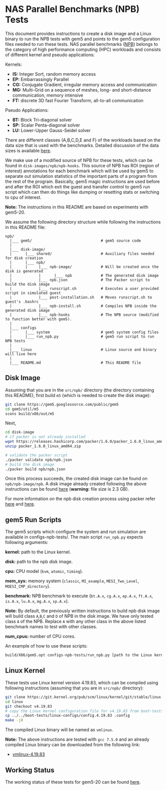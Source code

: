 # NAS Parallel Benchmarks (NPB) Tests

This document provides instructions to create a disk image and a Linux binary to run the NPB tests with gem5 and points to the gem5 configuration files needed to run these tests.
NAS parallel benchmarks ([NPB](https://www.nas.nasa.gov/)) belongs to the category of high performance computing (HPC) workloads and consists of different kernel and pseudo applications:

Kernels:
- **IS:** Integer Sort, random memory access
- **EP:** Embarrassingly Parallel
- **CG:** Conjugate Gradient, irregular memory access and communication
- **MG:** Multi-Grid on a sequence of meshes, long- and short-distance communication, memory intensive
- **FT:** discrete 3D fast Fourier Transform, all-to-all communication

Pseudo Applications:
- **BT:** Block Tri-diagonal solver
- **SP:** Scalar Penta-diagonal solver
- **LU:** Lower-Upper Gauss-Seidel solver

There are different classes (A,B,C,D,E and F) of the workloads based on the data size that is used with the benchmarks. Detailed discussion of the data sizes is available [here](https://www.nas.nasa.gov/publications/npb_problem_sizes.html).

We make use of a modified source of NPB for these tests, which can be found in `disk-images/npb/npb-hooks`.
This source of NPB has ROI (region of interest) annotations for each benchmark which will be used by gem5 to separate out simulation statistics of the important parts of a program from the rest of the program. Basically, gem5 magic instructions are used before and after the ROI which exit the guest and transfer control to gem5 run script which can then do things like dumping or resetting stats or switching to cpu of interest.

**Note:** The instructions in this README are based on experiments with gem5-20.

We assume the following directory structure while following the instructions in this README file:

```
npb/
  |___ gem5/                               # gem5 source code
  |
  |___ disk-image/
  |      |___ shared/                      # Auxiliary files needed for disk creation
  |      |___ npb/
  |      |     |___ npb-image/             # Will be created once the disk is generated
  |            |      |___ npb             # The generated disk image
  |            |___ npb.json               # The Packer script to build the disk image
  |            |___ runscript.sh           # Executes a user provided script in simulated guest
  |            |___ post-installation.sh   # Moves runscript.sh to guest's .bashrc
  |            |___ npb-install.sh         # Compiles NPB inside the generated disk image
  |            |___ npb-hooks              # The NPB source (modified to function better with gem5).
  |
  |___ configs
  |      |___ system                       # gem5 system config files
  |      |___ run_npb.py                   # gem5 run script to run NPB tests
  |
  |___ linux                               # Linux source and binary will live here
  |
  |___ README.md                           # This README file
```

## Disk Image

Assuming that you are in the `src/npb/` directory (the directory containing this README), first build `m5` (which is needed to create the disk image):

```sh
git clone https://gem5.googlesource.com/public/gem5
cd gem5/util/m5
scons build/x86/out/m5
```

Next,

```sh
cd disk-image
# if packer is not already installed
wget https://releases.hashicorp.com/packer/1.6.0/packer_1.6.0_linux_amd64.zip
unzip packer_1.6.0_linux_amd64.zip

# validate the packer script
./packer validate npb/npb.json
# build the disk image
./packer build npb/npb.json
```

Once this process succeeds, the created disk image can be found on `npb/npb-image/npb`.
A disk image already created following the above instructions can be found [here](http://dist.gem5.org/images/x86/ubuntu-18-04/npb) (**warning:** file size is 2.3 GB).

For more information on the npb disk creation process using packer refer [here](https://gem5art.readthedocs.io/en/latest/main-doc/disks.html#) and [here](https://gem5art.readthedocs.io/en/latest/tutorials/npb-tutorial.html).

## gem5 Run Scripts

The gem5 scripts which configure the system and run simulation are available in configs-npb-tests/.
The main script `run_npb.py` expects following arguments:

**kernel:** path to the Linux kernel.

**disk:** path to the npb disk image.

**cpu:** CPU model (`kvm`, `atomic`, `timing`).

**mem_sys:** memory system (`classic`, `MI_example`, `MESI_Two_Level`, `MOESI_CMP_directory`).

**benchmark:** NPB benchmark to execute (`bt.A.x`, `cg.A.x`, `ep.A.x`, `ft.A.x`, `is.A.x`, `lu.A.x`, `mg.A.x`,  `sp.A.x`).

**Note:**
By default, the previously written instructions to build npb disk image will build class `A`,`B`,`C` and `D` of NPB in the disk image.
We have only tested class `A` of the NPB.
Replace `A` with any other class in the above listed benchmark names to test with other classes.

**num_cpus:** number of CPU cores.

An example of how to use these scripts:

```sh
build/X86/gem5.opt configs-npb-tests/run_npb.py [path to the Linux kernel] [path to the npb disk image] kvm classic bt.A.x 4
```

## Linux Kernel

These tests use Linux kernel version 4.19.83, which can be compiled using following instructions (assuming that you are in `src/npb/` directory):

```sh
git clone https://git.kernel.org/pub/scm/linux/kernel/git/stable/linux.git
cd linux
git checkout v4.19.83
# copy the Linux kernel configuration file for v4.19.83 from boot-tests/linux-configs/
cp ../../boot-tests/linux-configs/config.4.19.83 .config
make -j8
```
The compiled Linux binary will be named as `vmlinux`.

**Note:** The above instructions are tested with `gcc 7.5.0` and an already compiled Linux binary can be downloaded from the following link:

- [vmlinux-4.19.83](http://dist.gem5.org/kernels/x86/static/vmlinux-4.19.83)

## Working Status

The working status of these tests for gem5-20 can be found [here](https://www.gem5.org/documentation/benchmark_status/#npb-tests).

